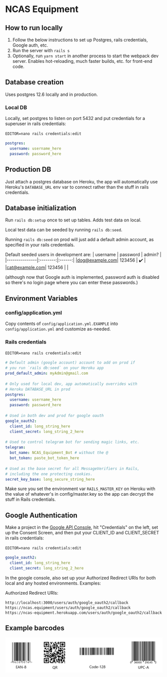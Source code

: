 # NCAS Equipment

## How to run locally

1. Follow the below instructions to set up Postgres, rails credentials, Google auth, etc.
2. Run the server with `rails s`
3. Optionally, run `yarn start` in another process to start the webpack dev server.
   Enables hot-reloading, much faster builds, etc. for front-end code.

## Database creation

Uses postgres 12.6 locally and in production.

### Local DB

Locally, set postgres to listen on port 5432 and put credentials for a
superuser in rails credentials:

`EDITOR=nano rails credentials:edit`

```yml
postgres:
  username: username_here
  password: password_here
```

## Production DB

Just attach a postgres database on Heroku, the app will automatically use
Heroku's `DATABASE_URL` env var to connect rather than the stuff in rails
credentials.

## Database initialization

Run `rails db:setup` once to set up tables. Adds test data on local.

Local test data can be seeded by running `rails db:seed`.

Running `rails db:seed` on prod will just add a default admin account, as
specified in your rails credentials.

Default seeded users in development are:
| username | password | admin? |
|---------------|:--------:|:------:|
|dog@example.com| 123456 | ✔️ |
|cat@example.com| 123456 | |

(although now that Google auth is implemented, password auth is disabled so
there's no login page where you can enter these passwords.)

## Environment Variables

### config/application.yml

Copy contents of `config/application.yml.EXAMPLE` into `config/application.yml`
and customize as-needed.

### Rails credentials

`EDITOR=nano rails credentials:edit`

```yml
# Default admin (google account) account to add on prod if
# you run `rails db:seed` on your Heroku app
prod_default_admin: myAdmin@gmail.com

# Only used for local dev, app automatically overrides with
# Heroku DATABASE_URL in prod
postgres:
  username: username_here
  password: password_here

# Used in both dev and prod for google oauth
google_oauth2:
  client_id: long_string_here
  client_secret: long_string_2_here

# Used to control telegram bot for sending magic links, etc.
telegram:
  bot_name: NCAS_Equipment_Bot # without the @
  bot_token: paste_bot_token_here

# Used as the base secret for all MessageVerifiers in Rails,
# including the one protecting cookies.
secret_key_base: long_secure_string_here
```

Make sure you set the environment var `RAILS_MASTER_KEY` on Heroku with
the value of whatever's in config/master.key so the app can decrypt the stuff
in Rails credentials.

## Google Authentication

Make a project in the
[Google API Console](https://console.developers.google.com/apis/), hit
"Credentials" on the left, set up the Consent Screen, and then put your
CLIENT_ID and CLIENT_SECRET in rails credentials:

`EDITOR=nano rails credentials:edit`

```yml
google_oauth2:
  client_id: long_string_here
  client_secret: long_string_2_here
```

In the google console, also set up your Authorized Redirect URIs for both local
and any hosted environments. Examples:

Authorized Redirect URIs:

```
http://localhost:3000/users/auth/google_oauth2/callback
https://ncas.equipment/users/auth/google_oauth2/callback
https://ncas-equipment.herokuapp.com/users/auth/google_oauth2/callback
```

## Example barcodes

![Example Barcodes](./example-barcodes.png)
